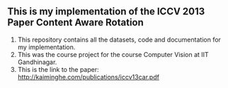 ## This is my implementation of the ICCV 2013 Paper Content Aware Rotation
1. This repository contains all the datasets, code and documentation for my implementation. 
2. This was the course project for the course Computer Vision at IIT Gandhinagar.
3. This is the link to the paper: http://kaiminghe.com/publications/iccv13car.pdf
